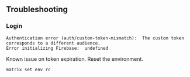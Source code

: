 ## Troubleshooting

### Login
```
Authentication error (auth/custom-token-mismatch):  The custom token corresponds to a different audience.
Error initializing Firebase:  undefined
```
Known issue on token expiration. Reset the environment.
```
matrix set env rc
```
